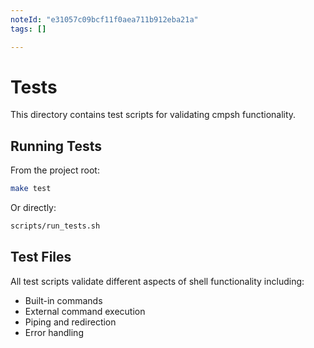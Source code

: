 ```yaml
---
noteId: "e31057c09bcf11f0aea711b912eba21a"
tags: []

---
```


# Tests

This directory contains test scripts for validating cmpsh functionality.

## Running Tests

From the project root:
```bash
make test
```

Or directly:
```bash
scripts/run_tests.sh
```

## Test Files

All test scripts validate different aspects of shell functionality including:
- Built-in commands
- External command execution
- Piping and redirection
- Error handling

